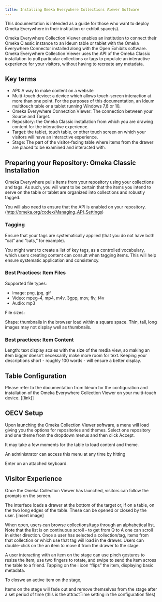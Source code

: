 ```yaml
---
title: Installing Omeka Everywhere Collections Viewer Software
---
```


This documentation is intended as a guide for those who want to deploy Omeka Everywhere in their institution or exhibit space(s). 

Omeka Everywhere Collection Viewer enables an institution to connect their Omeka Classic instance to an Ideum table or tablet with the Omeka Everywhere Connector installed along with the Open Exhibits software. Omeka Everywhere Collection Viewer uses the API of the Omeka Classic installation to pull particular collections or tags to populate an interactive experience for your visitors, without having to recreate any metadata.

## Key terms
- API: A way to make content on a website 
- Multi-touch device: a device which allows touch-screen interaction at more than one point. For the purposes of this documentation, an Ideum multitouch table or a tablet running Windows 7,8 or 10.
- Omeka Everywhere Connection Viewer: The connection between your Source and Target.
- Repository: the Omeka Classic installation from which you are drawing content for the interactive experience.
- Target: the tablet, touch table, or other touch screen on which your visitors will have an interactive experience. 
- Stage: The part of the visitor-facing table where items from the drawer are placed to be examined and interacted with.

## Preparing your Repository: Omeka Classic Installation
Omeka Everywhere pulls items from your repository using your collections and tags. As such, you will want to be certain that the items you intend to serve on the table or tablet are organized into collections and robustly tagged. 

You will also need to ensure that the API is enabled on your repository. (http://omeka.org/codex/Managing_API_Settings) 

### Tagging
Ensure that your tags are systematically applied (that you do not have both “cat” and “cats,” for example). 

You might want to create a list of key tags, as a controlled vocabulary, which users creating content can consult when tagging items. This will help ensure systematic application and consistency. 

### Best Practices: Item Files
Supported file types:
- Image: png, jpg, gif
- Video: mpeg–4, mp4, m4v, 3gpp, mov, flv, f4v
- Audio: mp3

File sizes: 

Shape: thumbnails in the browser load within a square space. Thin, tall, long images may not display well as thumbnails.
### Best practices: Item Content
Length: text display scales with the size of the media view, so making an item bigger doesn’t necessarily make more room for text. Keeping your descriptions short - roughly 100 words - will ensure a better display.

## Table Configuration
Please refer to the documentation from Ideum for the configuration and installation of the Omeka Everywhere Collection Viewer on your multi-touch device. [[link]]

## OECV Setup
Upon launching the Omeka Collection Viewer software, a menu will load giving you the options for repositories and themes. Select one repository and one theme from the dropdown menus and then click Accept.

It may take a few moments for the table to load content and theme.

An administrator can access this menu at any time by hitting 

Enter on an attached keyboard. 

## Visitor Experience
Once the Omeka Collection Viewer has launched, visitors can follow the prompts on the screen.

The interface loads a drawer at the bottom of the target or, if on a table, on the two long edges of the table. These can be opened or closed by the user.
[insert image]

When open, users can browse collections/tags through an alphabetical list. Note that the list is on continuous scroll - to get from Q to A one can scroll in either direction.
Once a user has selected a collection/tag, items from that collection or which use that tag will load in the drawer. Users can double-click on the an item to move it from the drawer to the stage.

A user interacting with an item on the stage can use pinch gestures to resize the item, use two fingers to rotate, and swipe to send the item across the table to a friend. Tapping on the i icon “flips” the item, displaying basic metadata.

To closwe an active item on the stage, 

Items on the stage will fade out and remove themselves from the stage after a set period of time (this is the attractTime setting in the configuration files)